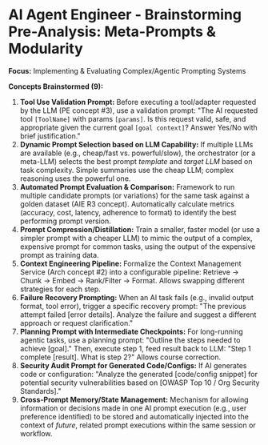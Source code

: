 # AI Agent Engineer - Brainstorming Pre-Analysis: Meta-Prompts & Modularity

**Focus:** Implementing & Evaluating Complex/Agentic Prompting Systems

**Concepts Brainstormed (9):**

1.  **Tool Use Validation Prompt:** Before executing a tool/adapter requested by the LLM (PE concept #3), use a validation prompt: "The AI requested tool `[ToolName]` with params `[params]`. Is this request valid, safe, and appropriate given the current goal `[goal context]`? Answer Yes/No with brief justification."
2.  **Dynamic Prompt Selection based on LLM Capability:** If multiple LLMs are available (e.g., cheap/fast vs. powerful/slow), the orchestrator (or a meta-LLM) selects the best prompt *template* and *target LLM* based on task complexity. Simple summaries use the cheap LLM; complex reasoning uses the powerful one.
3.  **Automated Prompt Evaluation & Comparison:** Framework to run multiple candidate prompts (or variations) for the same task against a golden dataset (AIE R3 concept). Automatically calculate metrics (accuracy, cost, latency, adherence to format) to identify the best performing prompt version.
4.  **Prompt Compression/Distillation:** Train a smaller, faster model (or use a simpler prompt with a cheaper LLM) to mimic the output of a complex, expensive prompt for common tasks, using the output of the expensive prompt as training data.
5.  **Context Engineering Pipeline:** Formalize the Context Management Service (Arch concept #2) into a configurable pipeline: Retrieve -> Chunk -> Embed -> Rank/Filter -> Format. Allows swapping different strategies for each step.
6.  **Failure Recovery Prompting:** When an AI task fails (e.g., invalid output format, tool error), trigger a specific recovery prompt: "The previous attempt failed [error details]. Analyze the failure and suggest a different approach or request clarification."
7.  **Planning Prompt with Intermediate Checkpoints:** For long-running agentic tasks, use a planning prompt: "Outline the steps needed to achieve [goal]." Then, execute step 1, feed result back to LLM: "Step 1 complete [result]. What is step 2?" Allows course correction.
8.  **Security Audit Prompt for Generated Code/Configs:** If AI generates code or configuration: "Analyze the generated [code/config snippet] for potential security vulnerabilities based on [OWASP Top 10 / Org Security Standards]."
9.  **Cross-Prompt Memory/State Management:** Mechanism for allowing information or decisions made in one AI prompt execution (e.g., user preference identified) to be stored and automatically injected into the context of *future*, related prompt executions within the same session or workflow. 